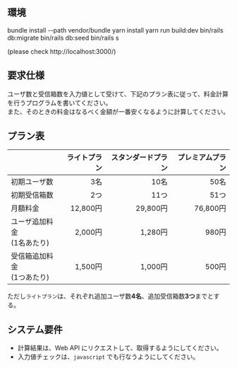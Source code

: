 ## 環境
bundle install --path vendor/bundle
yarn install
yarn run build:dev
bin/rails db:migrate
bin/rails db:seed
bin/rails s

(please check http://localhost:3000/)


## 要求仕様
ユーザ数と受信箱数を入力値として受けて、下記のプラン表に従って、料金計算を行うプログラムを書いてください。  
また、そのときの料金はなるべく金額が一番安くなるように計算してください。

## プラン表

|  |ライトプラン|スタンダードプラン|プレミアムプラン|
|:---|---:|---:|---:|
|初期ユーザ数|3名|10名|50名|
|初期受信箱数|2つ|11つ|51つ|
|月額料金|12,800円|29,800円|76,800円|
|ユーザ追加料金 <br> (1名あたり)|2,000円|1,280円|980円|
|受信箱追加料金 <br> (1つあたり)|1,500円|1,000円|500円|

ただし`ライトプラン`は、それぞれ追加ユーザ数**4名**、追加受信箱数**3つ**までとする。



## システム要件
- 計算結果は、Web API にリクエストして、取得するようにしてください。
- 入力値チェックは、`javascript` でも行なうようにしてください。
